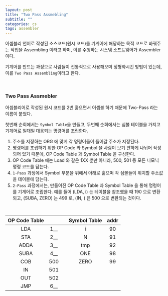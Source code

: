 ```yaml
---
layout: post
title: "Two Pass Assmebling"
subtitle: ""
categories: cs
tags: assembler
---
```


어셈블리 언어로 작성된 소스코드(원시 코드)를 기계어에 해당하는 목적 코드로 바꿔주는 작업을 Assembling 이라고 하며, 이를 수행하는 시스템 소프트웨어가 Assembler 이다.

기계어를 만드는 과정으로 사람들이 전통적으로 사용해오며 정형화시킨 방법이 있는데, 이를 ```Two Pass Assembling```이라고 한다.

<br>

### Two Pass Assmebler

어셈블리어로 작성된 원시 코드를 2번 훑으면서 어셈블 하기 때문에 Two-Pass 라는 이름이 붙었다.

첫번째 순회에서는 ```Symbol Table```을 만들고, 두번째 순회에서는 심볼 테이블을 가지고 기계어로 일대일 대응되는 명령어를 조립한다.

1. 주소를 지정하는 ORG 에 맞게 각 명령어들이 들어갈 주소가 지정된다.
2. 명령어를 조립하기 위한 OP Code 와 Symbol 을 사람이 보기 편하게 나뉘어 작성되어 있기 때문에, OP Code Table 과 Symbol Table 을 구성한다.
3. OP Code Table 에는 Load 와 같은 1XX 뿐만 아니라, 500, 501 등 모든 니모닉 명령 코드를 담는다.
4. ```1-Pass``` 과정에서 Symbol 부분을 위에서 아래로 훑으며 각 심볼들이 위치할 주소값을 테이블에 담는다.
5. ```2-Pass``` 과정에서는, 만들어진 OP Code Table 과 Symbol Table 을 통해 명령어를 기계어로 조립한다. 예를 들어 (LDA, i) 는 테이블을 참조했을 때 190 으로 변환되고, (SUBA, ZERO) 는 499 로, (IN, ) 은 500 으로 변환되는 것이다.

<br>

| OP Code Table |  |  | Symbol Table | addr |
| :---: | :---: | :---: | :---: | :---: |
| LDA | 1__ |  | i | 90 |
| STA | 2__ |  | N | 91 |
| ADDA | 3__ |  | tmp | 92 |
| SUBA | 4__ |  | ONE | 98 |
| COB | 500 |  | ZERO | 99 |
| IN | 501 |  |  |  |
| OUT | 502 |  |  |  |
| JMP | 6__ |  |  |  |